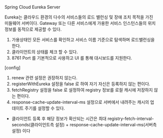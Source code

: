Spring Cloud Eureka Server

Eureka는 클라우드 환경의 다수의 서비스들의 로드 밸런싱 및 장애 조치 목적을 가진 미들웨어 서버이다.
Gateway 또는 다른 서비스에게 가용한 서비스 인스턴스들의 위치정보를 동적으로 제공할 수 있다.

1. 가용상태인 모든 서비스를 확인하고 서비스 이름 기준으로 탐색하며 로드밸런싱을 한다.
2. 클라이언트의 상태를 체크 할 수 있다.
3. 8761 Port 를 기본적으로 사용하고 UI 를 통해 대시보드를 지원한다.

[config]
1. renew 관련 설정은 권장하지 않는다.
2. registerWithEureka 설정을 false 로 하여 자기 자신은 등록하지 않는 편이다.
3. fetchRegistry 설정을 false 로 설정하여 registry 정보를 로컬 캐시에 저장하지 않는 편이다.
4. response-cache-update-interval-ms 설정으로 서버에서 내려주는 캐시의 업데이트 주기를 설정할 수 있다.
* 클라이언트 등록 후 해당 정보가 확산되는 시간은 최대 registry-fetch-interval-seconds(클라이언트측 설정) + response-cache-update-interval-ms(서버측 설정) 이다
